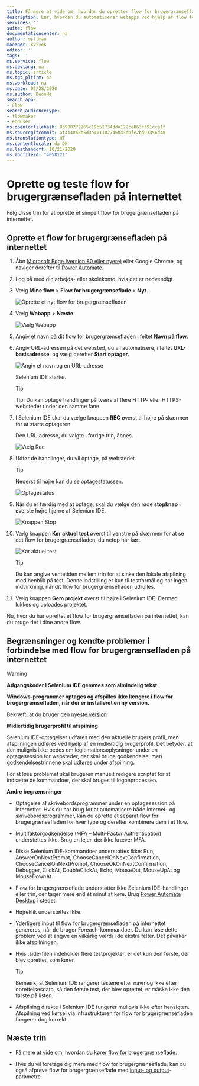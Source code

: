 ```yaml
---
title: Få mere at vide om, hvordan du opretter flow for brugergrænsefladen for websteder | Microsoft Docs
description: Lær, hvordan du automatiserer webapps ved hjælp af flow for brugergrænsefladen.
services: ''
suite: flow
documentationcenter: na
author: msftman
manager: kvivek
editor: ''
tags: ''
ms.service: flow
ms.devlang: na
ms.topic: article
ms.tgt_pltfrm: na
ms.workload: na
ms.date: 02/28/2020
ms.author: DeonHe
search.app:
- Flow
search.audienceType:
- flowmaker
- enduser
ms.openlocfilehash: 83900272265c19b517343da122ce863c391cca1f
ms.sourcegitcommit: af414863b5d3a401102746043dbfe2bd93356d48
ms.translationtype: HT
ms.contentlocale: da-DK
ms.lasthandoff: 10/21/2020
ms.locfileid: "4058121"
---
```

# <a name="create-and-test-your-web-ui-flows"></a>Oprette og teste flow for brugergrænsefladen på internettet

Følg disse trin for at oprette et simpelt flow for brugergrænsefladen på internettet.

## <a name="create-a-web-ui-flow"></a>Oprette et flow for brugergrænsefladen på internettet

1. Åbn [Microsoft Edge (version 80 eller nyere)](https://www.microsoft.com/edge) eller Google Chrome, og naviger derefter til [Power Automate](https://flow.microsoft.com/).

1. Log på med din arbejds- eller skolekonto, hvis det er nødvendigt.

1. Vælg **Mine flow** > **Flow for brugergrænseflade** > **Nyt**.

   ![Oprette et nyt flow for brugergrænsefladen](../media/create-windows-ui-flow/create-new.png "Oprette et nyt flow for brugergrænsefladen")

1. Vælg **Webapp** > **Næste**
    
   ![Vælg Webapp](../media/create-web-ui-flow/select-web-app.png "Vælg Webapp")

1. Angiv et navn på dit flow for brugergrænsefladen i feltet **Navn på flow**.

1. Angiv URL-adressen på det websted, du vil automatisere, i feltet **URL-basisadresse**, og vælg derefter **Start optager**.

   ![Angiv et navn og en URL-adresse](../media/create-web-ui-flow/give-a-name.png "Angiv et navn og en URL-adresse") 

   Selenium IDE starter.

   >[!TIP] 
   >Tip: Du kan optage handlinger på tværs af flere HTTP- eller HTTPS-websteder under den samme fane.  

1. I Selenium IDE skal du vælge knappen **REC** øverst til højre på skærmen for at starte optageren.

   Den URL-adresse, du valgte i forrige trin, åbnes.

   ![Vælg Rec](../media/create-web-ui-flow/select-rec.png "Vælg Rec")

1.  Udfør de handlinger, du vil optage, på webstedet. 
    
    >[!TIP]
    >Nederst til højre kan du se optagestatussen.

    ![Optagestatus](../media/create-web-ui-flow/recording-status.png "Optagestatus")

1.  Når du er færdig med at optage, skal du vælge den røde **stopknap** i øverste højre hjørne af Selenium IDE.

    ![Knappen Stop](../media/create-web-ui-flow/stop-button.png "Knappen Stop" )

1. Vælg knappen **Kør aktuel test** øverst til venstre på skærmen for at se det flow for brugergrænsefladen, du netop har kørt.

    ![Kør aktuel test](../media/create-web-ui-flow/run-test.png "Kør aktuel test")

   >[!TIP]
   >Du kan angive ventetiden mellem trin for at sinke den lokale afspilning med henblik på test. Denne indstilling er kun til testformål og har ingen indvirkning, når dit flow for brugergrænsefladen udrulles.  
  
1. Vælg knappen **Gem projekt** øverst til højre i Selenium IDE. Dermed lukkes og uploades projektet.

Nu, hvor du har oprettet et flow for brugergrænsefladen på internettet, kan du bruge det i dine andre flow.

## <a name="limitations-and-known-issues-for-web-ui-flows"></a>Begrænsninger og kendte problemer i forbindelse med flow for brugergrænsefladen på internettet

>[!WARNING]
>**Adgangskoder i Selenium IDE gemmes som almindelig tekst.**  


**Windows-programmer optages og afspilles ikke længere i flow for brugergrænsefladen, når der er installeret en ny version.**

Bekræft, at du bruger den [nyeste version](https://go.microsoft.com/fwlink/?linkid=2102613&clcid=0x409)

**Midlertidig brugerprofil til afspilning**

Selenium IDE-optagelser udføres med den aktuelle brugers profil, men afspilningen udføres ved hjælp af en midlertidig brugerprofil. Det betyder, at der muligvis ikke bedes om legitimationsoplysninger under en optagesession for websteder, der skal bruge godkendelse, men godkendelsestrinnene skal udføres under afspilning. 

For at løse problemet skal brugeren manuelt redigere scriptet for at indsætte de kommandoer, der skal bruges til logonprocessen.

**Andre begrænsninger**

-   Optagelse af skrivebordsprogrammer under en optagesession på internettet. Hvis du har brug for at automatisere både internet- og skrivebordsprogrammer, kan du oprette et separat flow for brugergrænsefladen for hver type og derefter kombinere dem i et flow.

-   Multifaktorgodkendelse (MFA – Multi-Factor Authentication) understøttes ikke. Brug en lejer, der ikke kræver MFA.

-   Disse Selenium IDE-kommandoer understøttes ikke: Run, AnswerOnNextPrompt, ChooseCancelOnNextConfirmation, ChooseCancelOnNextPrompt, ChooseOkOnNextConfirmation, Debugger, ClickAt, DoubleClickAt, Echo, MouseOut, MouseUpAt og MouseDownAt.

- Flow for brugergrænseflade understøtter ikke Selenium IDE-handlinger eller trin, der tager mere end ét minut at køre.  Brug [Power Automate Desktop](./desktop/introduction.md) i stedet.

-   Højreklik understøttes ikke. 

-   Yderligere input til flow for brugergrænsefladen på internettet genereres, når du bruger Foreach-kommandoer. Du kan løse dette problem ved at angive en vilkårlig værdi i de ekstra felter. Det påvirker ikke afspilningen.

-   Hvis .side-filen indeholder flere testprojekter, er det kun den første, der blev oprettet, som kører. 

     >[!TIP]
     >Bemærk, at Selenium IDE rangerer testene efter navn og ikke efter oprettelsesdato, så den første test, der blev oprettet, er måske ikke den første på listen.

-   Afspilning direkte i Selenium IDE fungerer muligvis ikke efter hensigten. Afspilning ved kørsel via infrastrukturen for flow for brugergrænsefladen fungerer dog korrekt.

## <a name="next-steps"></a>Næste trin

- Få mere at vide om, hvordan du [kører flow for brugergrænseflade](run-ui-flow.md).

- Hvis du vil foretage dig mere med flow for brugergrænseflade, kan du også afprøve flow for brugergrænseflade med [input- og output](inputs-outputs-web.md)-parametre.

 
